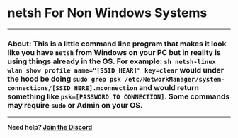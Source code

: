 # netsh For Non Windows Systems

---

### About: This is a little command line program that makes it look like you have `netsh` from Windows on your PC but in reality is using things already in the OS. For example: `sh netsh-linux wlan show profile name="[SSID HEAR]" key=clear` would under the hood be doing `sudo grep psk /etc/NetworkManager/system-connections/[SSID HERE].mconnection` and would return something like `psk=[PASSWORD TO CONNECTION]`. Some commands may require `sudo` or Admin on your OS.

---

**Need help? [Join the Discord](https://discord.gg/myuyJqH)**

